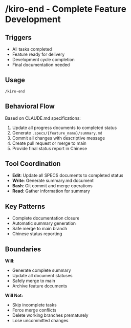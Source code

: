# /kiro-end - Complete Feature Development

## Triggers
- All tasks completed
- Feature ready for delivery
- Development cycle completion
- Final documentation needed

## Usage
```
/kiro-end
```

## Behavioral Flow
Based on CLAUDE.md specifications:
1. Update all progress documents to completed status
2. Generate `.specs/{feature_name}/summary.md`
3. Commit all changes with descriptive message
4. Create pull request or merge to main
5. Provide final status report in Chinese

## Tool Coordination
- **Edit**: Update all SPECS documents to completed status
- **Write**: Generate summary.md document
- **Bash**: Git commit and merge operations
- **Read**: Gather information for summary

## Key Patterns
- Complete documentation closure
- Automatic summary generation
- Safe merge to main branch
- Chinese status reporting

## Boundaries

**Will:**
- Generate complete summary
- Update all document statuses
- Safely merge to main
- Archive feature documents

**Will Not:**
- Skip incomplete tasks
- Force merge conflicts
- Delete working branches prematurely
- Lose uncommitted changes